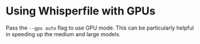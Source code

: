 # Using Whisperfile with GPUs

Pass the `--gpu auto` flag to use GPU mode. This can be particularly
helpful in speeding up the medium and large models.
